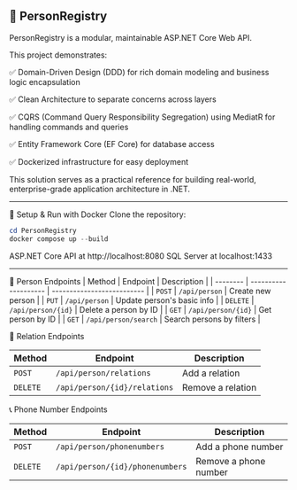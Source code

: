 🧾 PersonRegistry
 ----------------------
PersonRegistry is a modular, maintainable ASP.NET Core Web API.

This project demonstrates:

 ✅ Domain-Driven Design (DDD) for rich domain modeling and business logic encapsulation
 
 ✅ Clean Architecture to separate concerns across layers
 
 ✅ CQRS (Command Query Responsibility Segregation) using MediatR for handling commands and queries
 
 ✅ Entity Framework Core (EF Core) for database access
 
 ✅ Dockerized infrastructure for easy deployment

This solution serves as a practical reference for building real-world, enterprise-grade application architecture in .NET.




---------------------------------------------------------------------------------------------------------
🔧 Setup & Run with Docker
  Clone the repository:
  ```powershell
  cd PersonRegistry
  docker compose up --build
  ```

ASP.NET Core API at http://localhost:8080
SQL Server at localhost:1433

------------------------------------------------------------------------------------------------
👤 Person Endpoints
| Method   | Endpoint             | Description                |
| -------- | -------------------- | -------------------------- |
| `POST`   | `/api/person`        | Create new person          |
| `PUT`    | `/api/person`        | Update person's basic info |
| `DELETE` | `/api/person/{id}`   | Delete a person by ID      |
| `GET`    | `/api/person/{id}`   | Get person by ID           |
| `GET`    | `/api/person/search` | Search persons by filters  |

🔗 Relation Endpoints

| Method   | Endpoint                     | Description       |
| -------- | ---------------------------- | ----------------- |
| `POST`   | `/api/person/relations`      | Add a relation    |
| `DELETE` | `/api/person/{id}/relations` | Remove a relation |

📞 Phone Number Endpoints

| Method   | Endpoint                        | Description           |
| -------- | ------------------------------- | --------------------- |
| `POST`   | `/api/person/phonenumbers`      | Add a phone number    |
| `DELETE` | `/api/person/{id}/phonenumbers` | Remove a phone number |
